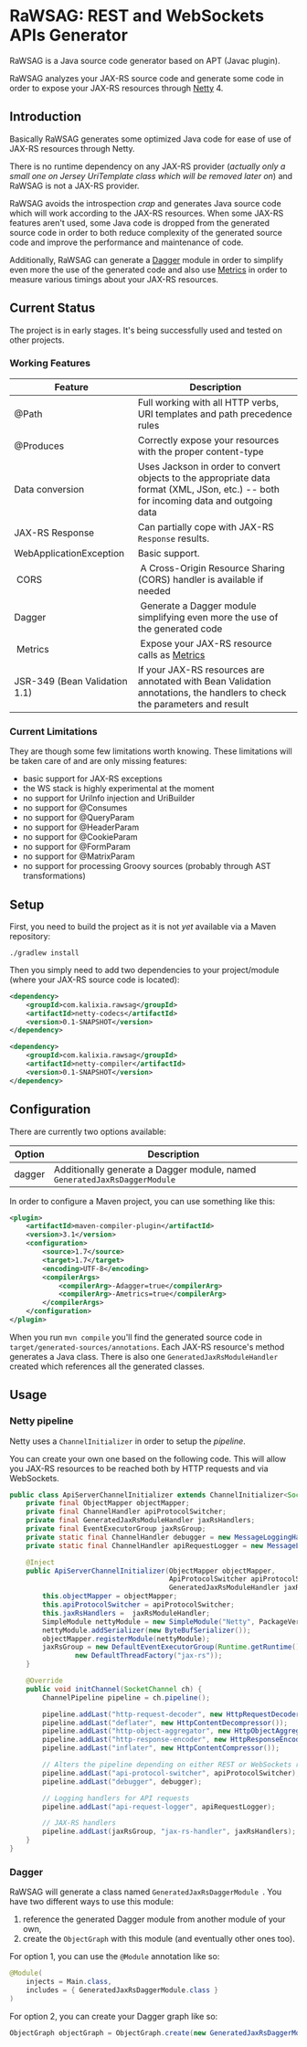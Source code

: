 # RaWSAG: REST and WebSockets APIs Generator

RaWSAG is a Java source code generator based on APT (Javac plugin).

RaWSAG analyzes your JAX-RS source code and generate some code in order to expose your JAX-RS resources through
[Netty](http://netty.io) 4.


## Introduction

Basically RaWSAG generates some optimized Java code for ease of use of JAX-RS resources through Netty.

There is no runtime dependency on any JAX-RS provider (*actually only a small one on Jersey UriTemplate class
which will be removed later on*) and RaWSAG is not a JAX-RS provider.

RaWSAG avoids the introspection *crap* and generates Java source code which will work according to the JAX-RS resources.
When some JAX-RS features aren't used, some Java code is dropped from the generated source code in order to both reduce
complexity of the generated source code and improve the performance and maintenance of code.

Additionally, RaWSAG can generate a [Dagger](https://github.com/square/dagger) module in order to simplify even more
the use of the generated code and also use [Metrics](http://metrics.codahale.com) in order to measure various timings
about your JAX-RS resources.


## Current Status

The project is in early stages. It's being successfully used and tested on other projects.

### Working Features

| Feature          | Description
|------------------|----------------------------------------------------------------------------------------------------
| @Path            | Full working with all HTTP verbs, URI templates and path precedence rules
| @Produces        | Correctly expose your resources with the proper content-type
| Data conversion  | Uses Jackson in order to convert objects to the appropriate data format (XML, JSon, etc.) -- both for incoming data and outgoing data
| JAX-RS Response  | Can partially cope with JAX-RS ``` Response ``` results.
| WebApplicationException | Basic support.
| CORS             | A Cross-Origin Resource Sharing (CORS) handler is available if needed
| Dagger           | Generate a Dagger module simplifying even more the use of the generated code
| Metrics          | Expose your JAX-RS resource calls as [Metrics](http://metrics.codahale.com)
| JSR-349 (Bean Validation 1.1) | If your JAX-RS resources are annotated with Bean Validation annotations, the handlers to check the parameters and result


### Current Limitations

They are though some few limitations worth knowing. These limitations will be taken care of and are only
missing features:

* basic support for JAX-RS exceptions
* the WS stack is highly experimental at the moment
* no support for UriInfo injection and UriBuilder
* no support for @Consumes
* no support for @QueryParam
* no support for @HeaderParam
* no support for @CookieParam
* no support for @FormParam
* no support for @MatrixParam
* no support for processing Groovy sources (probably through AST transformations)


## Setup

First, you need to build the project as it is not *yet* available via a Maven repository:
```
./gradlew install
```

Then you simply need to add two dependencies to your project/module (where your JAX-RS source code is located):
```xml
<dependency>
    <groupId>com.kalixia.rawsag</groupId>
    <artifactId>netty-codecs</artifactId>
    <version>0.1-SNAPSHOT</version>
</dependency>

<dependency>
    <groupId>com.kalixia.rawsag</groupId>
    <artifactId>netty-compiler</artifactId>
    <version>0.1-SNAPSHOT</version>
</dependency>
```

## Configuration

There are currently two options available:

| Option | Description
|--------|------------
| dagger | Additionally generate a Dagger module, named ``` GeneratedJaxRsDaggerModule ```

In order to configure a Maven project, you can use something like this:
```xml
<plugin>
    <artifactId>maven-compiler-plugin</artifactId>
    <version>3.1</version>
    <configuration>
        <source>1.7</source>
        <target>1.7</target>
        <encoding>UTF-8</encoding>
        <compilerArgs>
            <compilerArg>-Adagger=true</compilerArg>
            <compilerArg>-Ametrics=true</compilerArg>
        </compilerArgs>
    </configuration>
</plugin>
```

When you run ``` mvn compile ``` you'll find the generated source code in ``` target/generated-sources/annotations ```.
Each JAX-RS resource's method generates a Java class. There is also one ``` GeneratedJaxRsModuleHandler ``` created
which references all the generated classes.


## Usage

### Netty pipeline

Netty uses a ``` ChannelInitializer ``` in order to setup the *pipeline*.

You can create your own one based on the following code.
This will allow you JAX-RS resources to be reached both by HTTP requests and via WebSockets.

```java
public class ApiServerChannelInitializer extends ChannelInitializer<SocketChannel> {
    private final ObjectMapper objectMapper;
    private final ChannelHandler apiProtocolSwitcher;
    private final GeneratedJaxRsModuleHandler jaxRsHandlers;
    private final EventExecutorGroup jaxRsGroup;
    private static final ChannelHandler debugger = new MessageLoggingHandler(LogLevel.TRACE);
    private static final ChannelHandler apiRequestLogger = new MessageLoggingHandler(RESTCodec.class, LogLevel.DEBUG);

    @Inject
    public ApiServerChannelInitializer(ObjectMapper objectMapper,
                                       ApiProtocolSwitcher apiProtocolSwitcher,
                                       GeneratedJaxRsModuleHandler jaxRsModuleHandler) {
        this.objectMapper = objectMapper;
        this.apiProtocolSwitcher = apiProtocolSwitcher;
        this.jaxRsHandlers =  jaxRsModuleHandler;
        SimpleModule nettyModule = new SimpleModule("Netty", PackageVersion.VERSION);
        nettyModule.addSerializer(new ByteBufSerializer());
        objectMapper.registerModule(nettyModule);
        jaxRsGroup = new DefaultEventExecutorGroup(Runtime.getRuntime().availableProcessors(),
                new DefaultThreadFactory("jax-rs"));
    }

    @Override
    public void initChannel(SocketChannel ch) {
        ChannelPipeline pipeline = ch.pipeline();

        pipeline.addLast("http-request-decoder", new HttpRequestDecoder());
        pipeline.addLast("deflater", new HttpContentDecompressor());
        pipeline.addLast("http-object-aggregator", new HttpObjectAggregator(1048576));
        pipeline.addLast("http-response-encoder", new HttpResponseEncoder());
        pipeline.addLast("inflater", new HttpContentCompressor());

        // Alters the pipeline depending on either REST or WebSockets requests
        pipeline.addLast("api-protocol-switcher", apiProtocolSwitcher);
        pipeline.addLast("debugger", debugger);

        // Logging handlers for API requests
        pipeline.addLast("api-request-logger", apiRequestLogger);

        // JAX-RS handlers
        pipeline.addLast(jaxRsGroup, "jax-rs-handler", jaxRsHandlers);
    }
}
```

### Dagger

RaWSAG will generate a class named ```GeneratedJaxRsDaggerModule ```. You have two different ways to use this module:

1. reference the generated Dagger module from another module of your own,
2. create the ``` ObjectGraph ``` with this module (and eventually other ones too).

For option 1, you can use the ``` @Module ``` annotation like so:
```java
@Module(
    injects = Main.class,
    includes = { GeneratedJaxRsDaggerModule.class }
)
```

For option 2, you can create your Dagger graph like so:
```java
ObjectGraph objectGraph = ObjectGraph.create(new GeneratedJaxRsDaggerModule());
```
